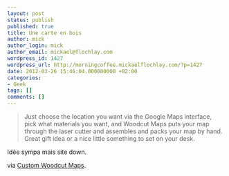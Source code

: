 ```yaml
---
layout: post
status: publish
published: true
title: Une carte en bois
author: mick
author_login: mick
author_email: mickael@flochlay.com
wordpress_id: 1427
wordpress_url: http://morningcoffee.mickaelflochlay.com/?p=1427
date: 2012-03-26 15:46:04.000000000 +02:00
categories:
- Geek
tags: []
comments: []
---
```

<blockquote>Just choose the location you want via the Google Maps interface, pick what materials you want, and Woodcut Maps puts your map through the laser cutter and assembles and packs your map by hand. Great gift idea or a nice little something to set on your desk.</blockquote>
Idée sympa mais site down.

via <a href="http://flowingdata.com/2012/03/26/custom-woodcut-maps/">Custom Woodcut Maps</a>.
